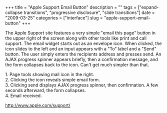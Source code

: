 +++
title = "Apple Support Email Button"
description = ""
tags = ["expand-collapse transitions", "progressive disclosure", "slide transitions"]
date = "2009-03-25"
categories = ["interface"]
slug = "apple-support-email-button"
+++


<p>The Apple Support site features a very simple "email this page" button in the upper right of the screen along with other tools like print and call support. The email widget starts out as an envelope icon. When clicked, the icon slides to the left and an input appears with a "To" label and a "Send" button. The user simply enters the recipients address and presses send. An AJAX progress spinner appears briefly, then a confirmation message, and the form collapses back to the icon. Can't get much simpler than that.</p>
<div id="screens-full" class="clear"><div class="caption">1. Page tools showing mail icon in the right.</div><div class="fullimg clear"><a href="//konigi.com/media/interface/apple-support-email-link-1.png" class="group" rel="group" title="1. Page tools showing mail icon in the right."><img src="//konigi.com/media/interface/apple-support-email-link-1.png" alt="" class="img-responsive"></a></div></div><div id="screens-full" class="clear"><div class="caption">2. Clicking the icon reveals simple email form.</div><div class="fullimg clear"><a href="//konigi.com/media/interface/apple-support-email-link-2.png" class="group" rel="group" title="2. Clicking the icon reveals simple email form."><img src="//konigi.com/media/interface/apple-support-email-link-2.png" alt="" class="img-responsive"></a></div></div><div id="screens-full" class="clear"><div class="caption">3. Clicking send displays AJAX progress spinner, then confirmation. A few seconds afterward, the form collapses.</div><div class="fullimg clear"><a href="//konigi.com/media/interface/apple-support-email-link-3.png" class="group" rel="group" title="3. Clicking send displays AJAX progress spinner, then confirmation. A few seconds afterward, the for..."><img src="//konigi.com/media/interface/apple-support-email-link-3.png" alt="" class="img-responsive"></a></div></div><div id="screens-full" class="clear"><div class="caption">4. Email received.</div><div class="fullimg clear"><a href="//konigi.com/media/interface/apple-support-email-link-4.png" class="group" rel="group" title="4. Email received."><img src="//konigi.com/media/interface/apple-support-email-link-4.png" alt="" class="img-responsive"></a></div></div>        
<p><a href="http://www.apple.com/support/">http://www.apple.com/support/</a></p>

